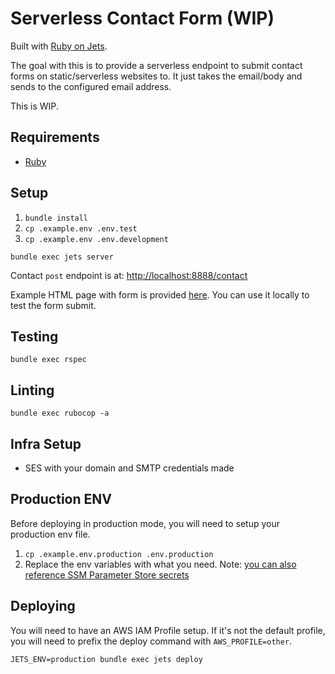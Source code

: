 # Serverless Contact Form (WIP)

Built with [Ruby on Jets](https://rubyonjets.com).

The goal with this is to provide a serverless endpoint to submit contact forms on static/serverless websites to. It just takes the email/body and sends to the configured email address.

This is WIP.

## Requirements

- [Ruby](.ruby-version)

## Setup

1. `bundle install`
1. `cp .example.env .env.test`
1. `cp .example.env .env.development`

`bundle exec jets server`

Contact `post` endpoint is at: [http://localhost:8888/contact](http://localhost:8888/contact)

Example HTML page with form is provided [here](example.html). You can use it locally to test the form submit.

## Testing

`bundle exec rspec`

## Linting

`bundle exec rubocop -a`

## Infra Setup

- SES with your domain and SMTP credentials made

## Production ENV

Before deploying in production mode, you will need to setup your production env file.

1. `cp .example.env.production .env.production`
1. Replace the env variables with what you need. Note: [you can also reference SSM Parameter Store secrets](https://rubyonjets.com/docs/env-files/)

## Deploying

You will need to have an AWS IAM Profile setup. If it's not the default profile, you will need to prefix the deploy command with `AWS_PROFILE=other`.

`JETS_ENV=production bundle exec jets deploy`
